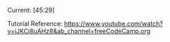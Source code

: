 Current: [45:29]

Tutorial Reference: 
https://www.youtube.com/watch?v=iJKCj8uAHz8&ab_channel=freeCodeCamp.org